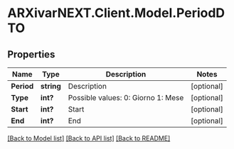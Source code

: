 # ARXivarNEXT.Client.Model.PeriodDTO
## Properties

Name | Type | Description | Notes
------------ | ------------- | ------------- | -------------
**Period** | **string** | Description | [optional] 
**Type** | **int?** | Possible values:  0: Giorno  1: Mese  | [optional] 
**Start** | **int?** | Start | [optional] 
**End** | **int?** | End | [optional] 

[[Back to Model list]](../README.md#documentation-for-models) [[Back to API list]](../README.md#documentation-for-api-endpoints) [[Back to README]](../README.md)


